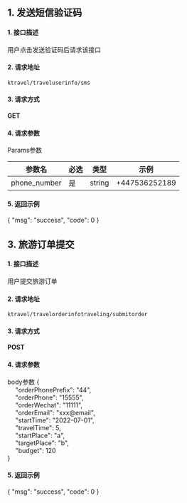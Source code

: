 
## 1. 发送短信验证码

#### 1. 接口描述    

用户点击发送验证码后请求该接口

#### 2. 请求地址  

`ktravel/traveluserinfo/sms`  

#### 3. 请求方式  

**GET**  

#### 4. 请求参数  

Params参数

| 参数名       | 必选 | 类型      | 示例         |
| ------------ | ---- | ---------------- | ------------ |
| phone_number|    是   |   string     | +447536252189 |


#### 5. 返回示例 

{
    "msg": "success",
    "code": 0
}






## 3. 旅游订单提交

#### 1. 接口描述    

用户提交旅游订单 

#### 2. 请求地址  

`ktravel/travelorderinfotraveling/submitorder`  

#### 3. 请求方式  

**POST**  

#### 4. 请求参数  
body参数
{\
    &emsp; "orderPhonePrefix": "44",\
    &emsp; "orderPhone": "15555",\
    &emsp; "orderWechat": "11111",\
    &emsp; "orderEmail": "xxx@email",\
    &emsp; "startTime": "2022-07-01",\
    &emsp; "travelTime": 5,\
    &emsp; "startPlace": "a",\
    &emsp; "targetPlace": "b",\
    &emsp; "budget": 120\
}

#### 5. 返回示例 

{
    "msg": "success",
    "code": 0
}

